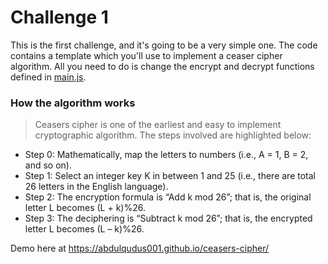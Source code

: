 # Challenge 1
This is the first challenge, and it's going to be a very simple one. The code contains a template which you'll use to implement a ceaser cipher algorithm. All you need to do is change the encrypt and decrypt functions defined in [main.js](main.js).

### How the algorithm works
> Ceasers cipher is one of the earliest and easy to implement cryptographic algorithm. The steps involved are highlighted below:
  - Step 0: Mathematically, map the letters to numbers (i.e., A = 1,
    B = 2, and so on).
  - Step 1: Select an integer key K in between 1 and 25 (i.e., there
    are total 26 letters in the English language).
  - Step 2: The encryption formula is “Add k mod 26”; that is, the
    original letter L becomes (L + k)%26.
  - Step 3: The deciphering is “Subtract k mod 26”; that is, the
    encrypted letter L becomes (L – k)%26.

Demo here at https://abdulqudus001.github.io/ceasers-cipher/
